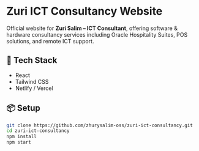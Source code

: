 # Zuri ICT Consultancy Website

Official website for **Zuri Salim – ICT Consultant**, offering software & hardware consultancy services including Oracle Hospitality Suites, POS solutions, and remote ICT support.

## 🚀 Tech Stack
- React
- Tailwind CSS
- Netlify / Vercel

## 📦 Setup
```bash
git clone https://github.com/zhurysalim-oss/zuri-ict-consultancy.git
cd zuri-ict-consultancy
npm install
npm start
